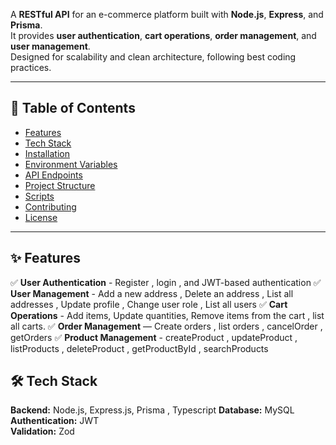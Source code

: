A **RESTful API** for an e-commerce platform built with **Node.js**, **Express**, and **Prisma**.  
It provides **user authentication**, **cart operations**, **order management**, and **user management**.  
Designed for scalability and clean architecture, following best coding practices.

---

## 📌 Table of Contents
- [Features](#-features)
- [Tech Stack](#-tech-stack)
- [Installation](#-installation)
- [Environment Variables](#-environment-variables)
- [API Endpoints](#-api-endpoints)
- [Project Structure](#-project-structure)
- [Scripts](#-scripts)
- [Contributing](#-contributing)
- [License](#-license)

---

## ✨ Features

✅ **User Authentication** - Register , login , and JWT-based authentication
✅ **User Management** - Add a new address , Delete an address , List all addresses ,  Update profile , Change user role , List all users
✅ **Cart Operations** - Add items, Update quantities, Remove items from the cart , list all carts.
✅ **Order Management** — Create orders , list orders , cancelOrder  , getOrders 
✅ **Product Management** - createProduct , updateProduct  , listProducts , deleteProduct , getProductById , searchProducts
 
## 🛠 Tech Stack

**Backend:** Node.js, Express.js, Prisma , Typescript
**Database:** MySQL  
**Authentication:** JWT  
**Validation:** Zod  
